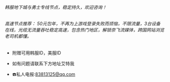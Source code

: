 ###### 韩服地下城与勇士专线节点，稳定持久，欢迎咨询！
###### 高速节点推荐： 50元包年，不再为上游戏登录失败而烦恼，不限流量，3台设备在线，光缆无流量吞吐稳定高速，包含热门地区，解锁奈飞流媒体，跨国网站浏览老司机都懂。

- 附赠可用韩服ID，美服ID

- 如有问题请联系下方地址艾特我

- ☎️私人电报:83813125@qq.com
